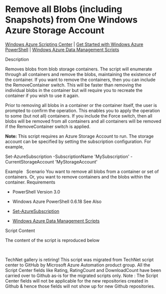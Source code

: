 ﻿Remove all Blobs (including Snapshots) from One Windows Azure Storage Account
=============================================================================

            

[Windows Azure Scripting Center](http://www.windowsazure.com/en-us/documentation/scripts) |
[Get Started with Windows Azure PowerShell](http://go.microsoft.com/fwlink/?linkid=320929&clcid=0x409) |
[Windows Azure Data Management Scripts](http://www.windowsazure.com/en-us/documentation/scripts/index/?solution=data-management&service=all)

Description

Removes blobs from blob storage containers. The script will enumerate through all containers and remove the blobs, maintaining the existence of the container. If you want to remove the containers, then you can include the RemoveContainer switch. This will
 be faster than removing the individual blobs in the container but will require you to recreate the container if you wish to use it again.


Prior to removing all blobs in a container or the container itself, the user is prompted to confirm the operation. This enables you to apply the operation to some (but not all) containers. If you include the Force switch, then all blobs will be removed from
 all containers and all containers will be removed if the RemoveContainer switch is applied.


**Note:** This script requires an Azure Storage Account to run. The storage account can be specified by setting the subscription configuration. For example,


Set-AzureSubscription -SubscriptionName 'MySubscription' -CurrentStorageAccount 'MyStorageAccount'

Example
 
Scenario
You want to remove all blobs from a container or set of containers. Or, you want to remove containers and the blobs within the container.
Requirements

  *  PowerShell Version 3.0 
  *  Windows Azure PowerShell 0.6.18 
See Also

  *  [Set-AzureSubscription](http://msdn.microsoft.com/en-us/library/windowsazure/dn408531.aspx)

  *  [Windows Azure Data Management Scripts](http://www.windowsazure.com/en-us/documentation/scripts/index/?solution=data-management&service=all)

Script Content

The content of the script is reproduced below

 

        
    
TechNet gallery is retiring! This script was migrated from TechNet script center to GitHub by Microsoft Azure Automation product group. All the Script Center fields like Rating, RatingCount and DownloadCount have been carried over to Github as-is for the migrated scripts only. Note : The Script Center fields will not be applicable for the new repositories created in Github & hence those fields will not show up for new Github repositories.
